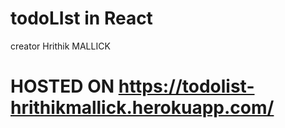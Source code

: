 # todoLIst in React

creator Hrithik MALLICK

# HOSTED ON https://todolist-hrithikmallick.herokuapp.com/
